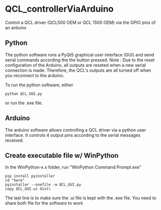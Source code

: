 # QCL_controllerViaArduino
Control a QCL driver (QCL500 OEM or QCL 1500 OEM) via the GPIO pins of an arduino

## Python
The python software runs a PyQt5 graphical user interface (GUI) and send serial commands according the the button pressed.
Note : Due to the reset configuration of the Arduino, all outputs are reseted when a new serial connection is made. Therefore, the QCL's outputs are all turned off when you reconnect to the arduino.

To run the python software, either
```
python QCL_GUI.py
```
or run the .exe file.

## Arduino
The arduino software allows controlling a QCL driver via a python user interface.
It controls 4 output pins according to the serial messages received.

## Create executable file w/ WinPython
In the WinPython-x.x folder, run "WinPython Command Prompt.exe"
```
pip install pyinstaller
cd "here"
pyinstaller --onefile -w QCL_GUI.py
copy QCL_GUI.ui dist\
```

The last line is to make sure the .ui file is kept with the .exe file.
You need to share both file for the software to work
